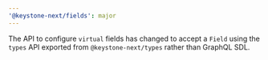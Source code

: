 ```yaml
---
'@keystone-next/fields': major
---
```


The API to configure `virtual` fields has changed to accept a `Field` using the `types` API exported from `@keystone-next/types` rather than GraphQL SDL. 

